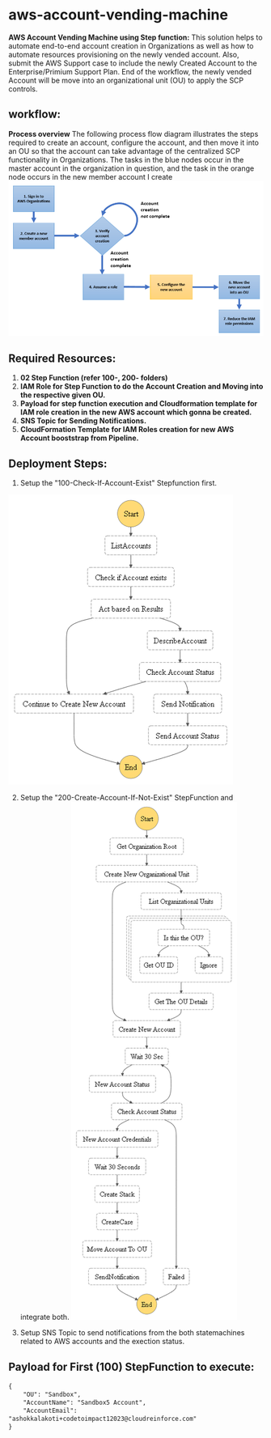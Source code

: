 # aws-account-vending-machine
**AWS Account Vending Machine using Step function:**
 This solution helps to automate end-to-end account creation in Organizations as well as how to automate resources provisioning on the newly vended account. Also, submit the AWS Support case to include the newly Created Account to the Enterprise/Primium Support Plan. End of the workflow, the newly vended Account will be move into an organizational unit (OU) to apply the SCP controls.
## workflow:
**Process overview**
The following process flow diagram illustrates the steps required to create an account, configure the account, and then move it into an OU so that the account can take advantage of the centralized SCP functionality in Organizations. The tasks in the blue nodes occur in the master account in the organization in question, and the task in the orange node occurs in the new member account I create
![Workflow for Account Creation](Workflow.png)
## Required Resources:
1. **02 Step Function (refer 100-, 200- folders)**
2. **IAM Role for Step Function to do the Account Creation and Moving into the respective given OU.**
3. **Payload for step function execution and Cloudformation template for IAM role creation in the new AWS account which gonna be created.**
4. **SNS Topic for Sending Notifications.**
5. **CloudFormation Template for IAM Roles creation for new AWS Account booststrap from Pipeline.**


## Deployment Steps:
1. Setup the "100-Check-If-Account-Exist" Stepfunction first.

![Step Function 1](./100%20-%20Check-If-Account-Exist/stepfunctions_graph%20(4).png)


2. Setup the "200-Create-Account-If-Not-Exist" StepFunction and integrate both.
![Step Function 2](./200%20-%20Create-Account-If-Not-Exist/stepfunctions_graph%20(5).png)

3. Setup SNS Topic to send notifications from the both statemachines related to AWS accounts and the exection status.


## Payload for First (100) StepFunction to execute:
```
{
    "OU": "Sandbox",
    "AccountName": "Sandbox5 Account",
    "AccountEmail": "ashokkalakoti+codetoimpact12023@cloudreinforce.com"
}
```

